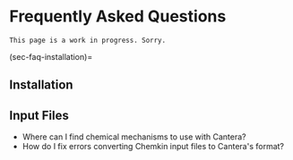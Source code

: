 # Frequently Asked Questions

```{caution}
This page is a work in progress. Sorry.
```

(sec-faq-installation)=
## Installation

## Input Files
* Where can I find chemical mechanisms to use with Cantera?
* How do I fix errors converting Chemkin input files to Cantera's format?
